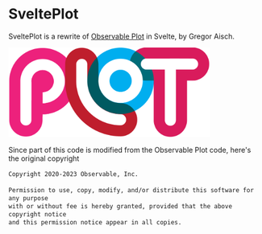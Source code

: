# SveltePlot

SveltePlot is a rewrite of [Observable Plot](https://github.com/observablehq/plot) in Svelte, by Gregor Aisch.

<img src="static/logo.png" alt="logo" width="400" />

Since part of this code is modified from the Observable Plot code, here's the original copyright

```
Copyright 2020-2023 Observable, Inc.

Permission to use, copy, modify, and/or distribute this software for any purpose
with or without fee is hereby granted, provided that the above copyright notice
and this permission notice appear in all copies.
```
